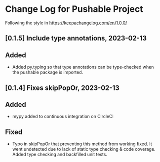 # Change Log for Pushable Project

Following the style in https://keepachangelog.com/en/1.0.0/

## [0.1.5] Include type annotations, 2023-02-13

## Added

- Added py.typing so that type annotations can be type-checked when the pushable
  package is imported.


## [0.1.4] Fixes skipPopOr, 2023-02-13

## Added

- mypy added to continuous integration on CircleCI

## Fixed

- Typo in skipPopOr that preventing this method from working fixed.
  It went undetected due to lack of static type checking &
  code coverage. Added type checking and backfilled unit tests.


